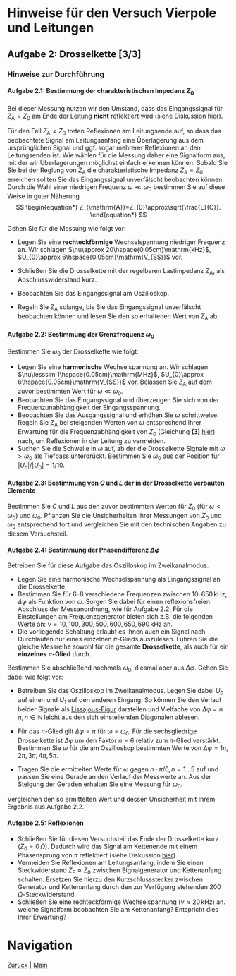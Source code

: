 # Hinweise für den Versuch Vierpole und Leitungen

## Aufgabe 2: Drosselkette [3/3]

### Hinweise zur Durchführung

#### Aufgabe 2.1: Bestimmung der charakteristischen Impedanz $Z_{0}$

Bei dieser Messung nutzen wir den Umstand, dass das Eingangssignal für $Z_{\mathrm{A}}=Z_{0}$ am Ende der Leitung **nicht** reflektiert wird (siehe Diskussion [hier](https://git.scc.kit.edu/etp-lehre/p1-for-students/-/blob/main/Vierpole_und_Leitungen/doc/Hinweise-Leitungen.md)). 

Für den Fall $Z_{\mathrm{A}}\neq Z_{0}$ treten Reflexionen am Leitungsende auf, so dass das beobachtete Signal am Leitungsanfang eine Überlagerung aus dem ursprünglichen Signal und ggf. sogar mehrerer Reflexionen an den Leitungsenden ist.  Wie wählen für die Messung daher eine Signalform aus, mit der wir Überlagerungen möglichst einfach erkennen können. Sobald Sie Sie bei der Reglung von $Z_{\mathrm{A}}$ die charakteristische Impedanz $Z_{\mathrm{A}}=Z_{0}$ erreichen sollten Sie das Eingangssignal unverfälscht beobachten können. Durch die Wahl einer niedrigen Frequenz $\omega\ll\omega_{0}$ bestimmen Sie auf diese Weise in guter Näherung
$$
\begin{equation*}
Z_{\mathrm{A}}=Z_{0}\approx\sqrt{\frac{L}{C}}.
\end{equation*}
$$


Gehen Sie für die Messung wie folgt vor: 

- Legen Sie eine **rechteckförmige** Wechselspannung niedriger Frequenz an. Wir schlagen $\nu\approx 20\hspace{0.05cm}\mathrm{kHz}$, $U_{0}\approx 6\hspace{0.05cm}\mathrm{V_{SS}}$ vor.

- Schließen Sie die Drosselkette mit der regelbaren Lastimpedanz $Z_{\mathrm{A}}$, als Abschlusswiderstand kurz. 

- Beobachten Sie das Eingangssignal am Oszilloskop. 

- Regeln Sie $Z_{\mathrm{A}}$ solange, bis Sie das Eingangssignal unverfälscht beobachten können und lesen Sie den so erhaltenen Wert von $Z_{\mathrm{A}}$ ab. 

#### Aufgabe 2.2: Bestimmung der Grenzfrequenz $\omega_{0}$

Bestimmen Sie $\omega_{0}$ der Drosselkette wie folgt:

- Legen Sie eine **harmonische** Wechselspannung an. Wir schlagen $\nu\lesssim 1\hspace{0.05cm}\mathrm{MHz}$, $U_{0}\approx 6\hspace{0.05cm}\mathrm{V_{SS}}$ vor. Belassen Sie $Z_{\mathrm{A}}$ auf dem zuvor bestimmten Wert für $\omega\ll\omega_{0}$.
- Beobachten Sie das Eingangssignal und überzeugen Sie sich von der Frequenzunabhängigkeit der Eingangsspannung.
- Beobachten Sie das Ausgangssignal und erhöhen Sie $\omega$ schrittweise. Regeln Sie $Z_{\mathrm{A}}$ bei steigenden Werten von $\omega$ entsprechend Ihrer Erwartung für die Frequenzabhängigkeit von $Z_{0}$ (Gleichung **(3)** [hier](https://git.scc.kit.edu/etp-lehre/p1-for-students/-/blob/main/Vierpole_und_Leitungen/doc/Hinweise-Aufgabe-2.md)) nach, um Reflexionen in der Leitung zu vermeiden. 
- Suchen Sie die Schwelle in $\omega$ auf, ab der die Drosselkette Signale mit $\omega>\omega_{0}$ als Tiefpass unterdrückt. Bestimmen Sie $\omega_{0}$ aus der Position für $\left|U_{n}\right|/\left|U_{0}\right|=1/10$. 

#### Aufgabe 2.3: Bestimmung von $C$ und $L$ der in der Drosselkette verbauten Elemente

Bestimmen Sie $C$ und $L$ aus den zuvor bestimmten Werten für $Z_{0}$ (für $\omega < \omega_{0}$) und $\omega_{0}$. Pflanzen Sie die Unsicherheiten Ihrer Messungen von $Z_{0}$ und $\omega_{0}$ entsprechend fort und vergleichen Sie mit den technischen Angaben zu diesem Versuchsteil.  

#### Aufgabe 2.4: Bestimmung der Phasendifferenz $\Delta\varphi$

Betreiben Sie für diese Aufgabe das Oszilloskop im Zweikanalmodus. 

- Legen Sie eine harmonische Wechselspannung als Eingangssignal an die Drosselkette.
- Bestimmen Sie für 6–8 verschiedene Frequenzen zwischen $10$–$650\,\mathrm{kHz}$, $\Delta\varphi$ als Funktion von $\omega$. Sorgen Sie dabei für einen reflexionsfreien Abschluss der Messanordnung, wie für Aufgabe 2.2. Für die Einstellungen am Frequenzgenerator bieten sich z.B. die folgenden Werte an: $\nu=10,100,300,500,600,650,690\,\mathrm{kHz}$ an. 
- Die vorliegende Schaltung erlaubt es Ihnen auch ein Signal nach Durchlaufen nur eines einzelnen $\pi$-Glieds auszulesen. Führen Sie die gleiche Messreihe sowohl für die gesamte **Drosselkette**, als auch für ein **einzelnes $\pi$-Glied** durch. 

Bestimmen Sie abschließend nochmals $\omega_{0}$, diesmal aber aus $\Delta\varphi$. Gehen Sie dabei wie folgt vor:

- Betreiben Sie das Oszilloskop im Zweikanalmodus. Legen Sie dabei $U_{0}$ auf einen und $U_{1}$ auf den anderen Eingang. So können Sie den Verlauf beider Signale als [Lissajous-Figur](https://de.wikipedia.org/wiki/Lissajous-Figur) darstellen und Vielfache von $\Delta\varphi=n\,\pi,\,n\in\mathbb{N}$ leicht aus den sich einstellenden Diagonalen ablesen.

- Für das $\pi$-Glied gilt $\Delta\varphi=\pi$ für $\omega=\omega_{0}$. Für die sechsgliedrige Drosselkette ist $\Delta\varphi$ um den Faktor $n=6$ relativ zum $\pi$-Glied verstärkt. Bestimmen Sie $\omega$ für die am Oszilloskop bestimmten Werte von $\Delta\varphi=1\pi,2\pi,3\pi,4\pi,5\pi$. 
- Tragen Sie die ermittelten Werte für $\omega$ gegen $n\cdot\pi/6, \,n=1\ldots5$ auf und passen Sie eine Gerade an den Verlauf der Messwerte an. Aus der Steigung der Geraden erhalten Sie eine Messung für $\omega_{0}$. 

Vergleichen den so ermittelten Wert und dessen Unsicherheit mit Ihrem Ergebnis aus Aufgabe 2.2.  

#### Aufgabe 2.5: Reflexionen

- Schließen Sie für diesen Versuchsteil das Ende der Drosselkette kurz ($Z_{0}=0\,\Omega$). Dadurch wird das Signal am Kettenende mit einem Phasensprung von $\pi$ reflektiert (siehe Diskussion [hier](https://git.scc.kit.edu/etp-lehre/p1-for-students/-/blob/main/Vierpole_und_Leitungen/doc/Hinweise-Leitungen.md)). 
- Vermeiden Sie Reflexionen am Leitungsanfang, indem Sie einen Steckwiderstand $Z_{\mathrm{E}}\approx Z_{0}$ zwischen Signalgenerator und Kettenanfang schalten. Ersetzen Sie hierzu den Kurzschlussstecker zwischen Generator und Kettenanfang durch den zur Verfügung stehenden $200\,\Omega$-Steckwiderstand.  
- Schließen Sie eine rechteckförmige Wechselspannung ($\nu\approx20\,\mathrm{kHz}$) an. welche Signalform beobachten Sie am Kettenanfang? Entspricht dies Ihrer Erwartung?   

# Navigation

[Zurück](https://git.scc.kit.edu/etp-lehre/p1-for-students/-/blob/main/Vierpole_und_Leitungen/doc/Hinweise-Aufgabe-2-a.md) | [Main](https://git.scc.kit.edu/etp-lehre/p1-for-students/-/tree/main/Vierpole_und_Leitungen)
